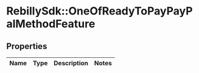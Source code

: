 # RebillySdk::OneOfReadyToPayPayPalMethodFeature

## Properties
Name | Type | Description | Notes
------------ | ------------- | ------------- | -------------

